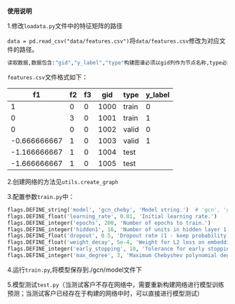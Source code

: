 **使用说明**

1.修改`loadata.py`文件中的特征矩阵的路径

`data = pd.read_csv("data/features.csv")`将`data/features.csv`修改为对应文件的路径。

```python
读取数据,数据包含:"gid","y_label","type"构建图谱必须以gid列作为节点名称,type必须包含{train,valid,test}
```

`features.csv`文件格式如下：

| f1             | f2   | f3   | gid  | type  | y\_label |
| -------------- | ---- | ---- | ---- | ----- | -------- |
| 1              | 0    | 0    | 1000 | train | 0        |
| 0              | 3    | 0    | 1001 | train | 1        |
| 0              | 0    | 0    | 1002 | valid | 0        |
| \-0\.666666667 | 1    | 0    | 1003 | valid | 1        |
| \-1\.166666667 | 1    | 0    | 1004 | test  |          |
| \-1\.666666667 | 1    | 0    | 1005 | test  |          |

2.创建网络的方法见`utils.create_graph`

3.配置参数`train.py`中：

```python
flags.DEFINE_string('model', 'gcn_cheby', 'Model string.')  # 'gcn', 'gcn_cheby', 'dense'
flags.DEFINE_float('learning_rate', 0.01, 'Initial learning rate.')
flags.DEFINE_integer('epochs', 200, 'Number of epochs to train.')
flags.DEFINE_integer('hidden1', 16, 'Number of units in hidden layer 1.')
flags.DEFINE_float('dropout', 0.5, 'Dropout rate (1 - keep probability).')
flags.DEFINE_float('weight_decay', 5e-4, 'Weight for L2 loss on embedding matrix.')
flags.DEFINE_integer('early_stopping', 10, 'Tolerance for early stopping (# of epochs).')
flags.DEFINE_integer('max_degree', 3, 'Maximum Chebyshev polynomial degree.')
```

4.运行`train.py`,将模型保存到./gcn/model文件下

5.模型测试`test.py`（当测试客户不存在网络中，需要重新构建网络进行模型训练预测；当测试客户已经存在于构建的网络中时，可以直接进行模型测试）

